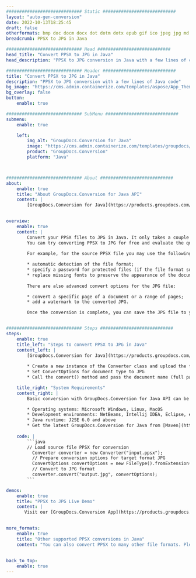 ```yaml
---
############################# Static ############################
layout: "auto-gen-conversion"
date: 2022-10-13T18:25:45
draft: false
otherformats: bmp doc docm docx dot dotm dotx epub gif ico jpeg jpg md odt ott pdf png psd rtf tex tif tiff txt xps
breadcrumb: PPSX to JPG in Java

############################# Head ############################
head_title: "Convert PPSX to JPG in Java"
head_description: "PPSX to JPG conversion in Java with a few lines of code. Convert over 160 file formats using the GroupDocs document conversion API for Java"

############################# Header ############################
title: "Convert PPSX to JPG in Java"
description: "PPSX to JPG conversion with a few lines of Java code"
bg_image: "https://cms.admin.containerize.com/templates/aspose/App_Themes/V3/images/bg/header1.png"
bg_overlay: false
button:
    enable: true

############################# SubMenu ############################
submenu:
    enable: true

    left:
        img_alt: "GroupDocs.Conversion for Java"
        image: "https://cms.admin.containerize.com/templates/groupdocs/images/product-logos/90x90-noborder/groupdocs-conversion-java.png"
        product: "GroupDocs.Conversion"
        platform: "Java"



############################# About ############################
about:
    enable: true
    title: "About GroupDocs.Conversion for Java API"
    content: |
        [GroupDocs.Conversion for Java](https://products.groupdocs.com/conversion/java/) is an advanced file format conversion API for converting between popular image and document formats such as Microsoft Office, OpenDocument, PDF, HTML, email, CAD. and much more with just a few lines of code. The native API automatically detects the formats of the original documents and offers many options for customizing the converted documents. Along with the function of extracting information from a document, it also supports caching of the conversion results to the local disk by default. However, any type of cache storage can be supported by implementing the appropriate interfaces - Amazon S3, Dropbox, Google Drive, Windows Azure, Reddis, or any others.
    

overview:
    enable: true
    content: |
        Convert your PPSX files to JPG in Java. It only takes a couple of lines of Java code on any platform of your choice, such as Windows, Linux, macOS.
        You can try converting PPSX to JPG for free and evaluate the quality of the conversion results. Along with simple file conversion scripts, you can try more sophisticated options for loading the PPSX source file and storing the JPG output. 
        
        For example, for the source PPSX file you may use the following load options:

        * automatic detection of the file format;
        * specify a password for protected files (if the file format supports it);
        * replace missing fonts to preserve the appearance of the document.
        
        There are also advanced convert options for the JPG file:

        * convert a specific page of a document or a range of pages;
        * add a watermark to the converted JPG.

        Once the conversion is complete, you can save the JPG file to your local file path or to any third party storage such as FTP, Amazon S3, Google Drive, Dropbox etc. Please note - to convert PPSX to JPG, you do not need to install any additional software, such as MS Office, Open Office, Adobe Acrobat Reader etc.


############################# Steps ############################
steps:
    enable: true
    title_left: "Steps to convert PPSX to JPG in Java"
    content_left: |
        [GroupDocs.Conversion for Java](https://products.groupdocs.com/conversion/java/) allows developers to easily convert PPSX file to JPG with a few lines of code.
        
        * Create a new instance of the Converter class and upload the file PPSX with the full path
        * Set ConvertOptions for document type to JPG
        * Call the convert() method and pass the document name (full path) and format (JPG) as a parameter

    title_right: "System Requirements"
    content_right: |
        Basic conversion with GroupDocs.Conversion for Java API can be done with just a few lines of code. Our APIs are supported on all major platforms and operating systems. Before executing the code below, make sure you have the following prerequisites installed on your system.

        * Operating systems: Microsoft Windows, Linux, MacOS
        * Development environments: NetBeans, Intellij IDEA, Eclipse, etc.
        * Java runtime: J2SE 6.0 and above
        * Get the latest GroupDocs.Conversion for Java from [Maven](https://repository.groupdocs.com/webapp/#/artifacts/browse/tree/General/repo/com/groupdocs/groupdocs-conversion)
         
    code: |
        ```java    
        // Load source file PPSX for conversion
          Converter converter = new Converter("input.ppsx");
          // Prepare conversion options for target format JPG
          ConvertOptions convertOptions = new FileType().fromExtension("jpg").getConvertOptions();
          // Convert to JPG format
          converter.convert("output.jpg", convertOptions);
        ```

demos:
    enable: true
    title: "PPSX to JPG Live Demo"
    content: |
       Visit our [GroupDocs.Conversion App](https://products.groupdocs.app/conversion/family) website and try PPSX to JPG conversion now. The free demo has the following benefits
          

more_formats:
    enable: true
    title: "Other supported PPSX conversions in Java"
    content: "You can also convert PPSX to many other file formats. Please see the list below."
       
       
back_to_top:
    enable: true
---
```

